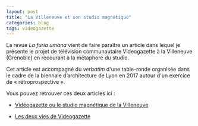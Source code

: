 ```yaml
---
layout: post
title: "La Villeneuve et son studio magnétique"
categories: blog
tags: videogazette
---
```

La revue <i>La furia umana</i> vient de faire paraître un article dans lequel je présente le projet de télévision communautaire Videogazette à la Villeneuve (Grenoble) en recourant à la métaphore du studio.

Cet article est accompagné du <i>verbatim</i> d'une table-ronde organisée dans le cadre de la biennale d’architecture de Lyon en 2017 autour d'un exercice de « rétroprospective ».

Vous pouvez retrouver ces deux articles ici :

- [Vidéogazette ou le studio magnétique de la Villeneuve](http://www.lafuriaumana.it/index.php/67-lfu-34/784-gilles-bastin-videogazette-ou-le-studio-magnetique-de-la-villeneuve)

- [Les deux vies de Videogazette](http://www.lafuriaumana.it/index.php/67-lfu-34/786-logan-le-deux-vies-de-videogazette)
